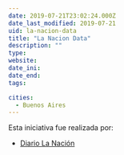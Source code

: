 ```yaml
---
date: 2019-07-21T23:02:24.000Z
date_last_modified: 2019-07-21
uid: la-nacion-data
title: "La Nacion Data"
description: ""
type: 
website: 
date_ini: 
date_end: 
tags:

cities: 
  - Buenos Aires
---
```


Esta iniciativa fue realizada por:

- [Diario La Nación](/organizaciones/diario-la-nacion)
